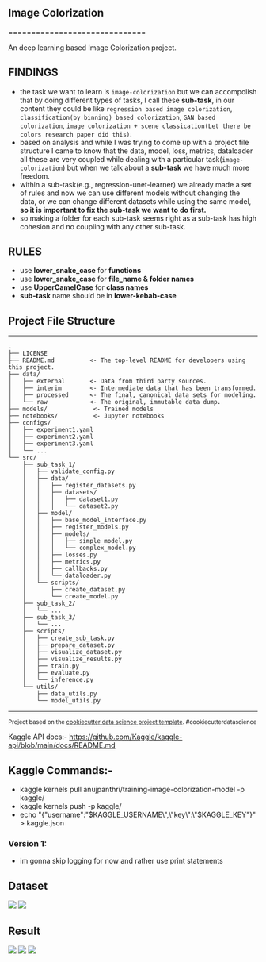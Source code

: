 ## Image Colorization
==============================

An deep learning based Image Colorization project.

## FINDINGS
- the task we want to learn is `image-colorization` but we can accompolish that by doing different types of tasks, I call these **sub-task**, in our content they could be like `regression based image colorization`, `classification(by binning) based colorization`, `GAN based colorization`, `image colorization + scene classication(Let there be colors research paper did this)`.
- based on analysis and while I was trying to come up with a project file structure I came to know that the data, model, loss, metrics, dataloader all these are very coupled while dealing with a particular task(`image-colorization`) but when we talk about a **sub-task** we have much more freedom.
- within a sub-task(e.g., regression-unet-learner) we already made a set of rules and now we can use different models without changing the data, or we can change different datasets while using the same model, **so it is important to fix the sub-task we want to do first.**
- so making a folder for each sub-task seems right as a sub-task has high cohesion and no coupling with any other sub-task.

## RULES
- use **lower_snake_case** for **functions**
- use **lower_snake_case** for **file_name & folder names**
- use **UpperCamelCase** for **class names**
- **sub-task** name should be in **lower-kebab-case**

## Project File Structure
------------
    .
    ├── LICENSE
    ├── README.md          <- The top-level README for developers using this project.
    ├── data/
    │   ├── external       <- Data from third party sources.
    │   ├── interim        <- Intermediate data that has been transformed.
    │   ├── processed      <- The final, canonical data sets for modeling.
    │   └── raw            <- The original, immutable data dump.
    ├── models/             <- Trained models
    ├── notebooks/          <- Jupyter notebooks
    ├── configs/
    │   ├── experiment1.yaml
    │   ├── experiment2.yaml
    │   ├── experiment3.yaml
    │   └── ...
    └── src/
        ├── sub_task_1/
        │   ├── validate_config.py
        │   ├── data/
        │   │   ├── register_datasets.py
        │   │   ├── datasets/
        │   │   │   ├── dataset1.py
        │   │   │   └── dataset2.py
        │   ├── model/
        │   │   ├── base_model_interface.py
        │   │   ├── register_models.py
        │   │   ├── models/
        │   │   │   ├── simple_model.py
        │   │   │   └── complex_model.py
        │   │   ├── losses.py
        │   │   ├── metrics.py
        │   │   ├── callbacks.py
        │   │   └── dataloader.py
        │   └── scripts/
        │       ├── create_dataset.py
        │       └── create_model.py
        ├── sub_task_2/
        │   └── ...
        ├── sub_task_3/
        │   └── ...
        ├── scripts/
        │   ├── create_sub_task.py
        │   ├── prepare_dataset.py
        │   ├── visualize_dataset.py
        │   ├── visualize_results.py
        │   ├── train.py
        │   ├── evaluate.py
        │   └── inference.py
        └── utils/
            ├── data_utils.py
            └── model_utils.py
--------


<p><small>Project based on the <a target="_blank" href="https://drivendata.github.io/cookiecutter-data-science/">cookiecutter data science project template</a>. #cookiecutterdatascience</small></p>


Kaggle API docs:- https://github.com/Kaggle/kaggle-api/blob/main/docs/README.md

## Kaggle Commands:-
- kaggle kernels pull anujpanthri/training-image-colorization-model -p kaggle/
- kaggle kernels push -p kaggle/
- echo "{\"username\":\"$KAGGLE_USERNAME\",\"key\":\"$KAGGLE_KEY\"}" > kaggle.json
### Version 1:

- im gonna skip logging for now and rather use print statements


## Dataset

![]("outputs/artifacts/dataset/trainval_image.png")
![]("outputs/artifacts/dataset/test_image.png")

## Result

![]("outputs/artifacts/result/train_image.png")
![]("outputs/artifacts/result/val_image.png")
![]("outputs/artifacts/result/test_image.png")
